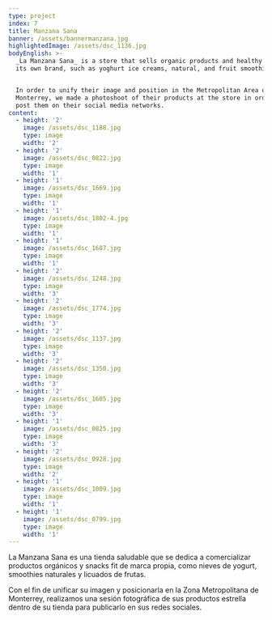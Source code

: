 ```yaml
---
type: project
index: 7
title: Manzana Sana
banner: /assets/bannermanzana.jpg
highlightedImage: /assets/dsc_1136.jpg
bodyEnglish: >-
  _La Manzana Sana_ is a store that sells organic products and healthy snacks of
  its own brand, such as yoghurt ice creams, natural, and fruit smoothies. 


  In order to unify their image and position in the Metropolitan Area of
  ​​Monterrey, we made a photoshoot of their products at the store in order to
  post them on their social media networks.
content:
  - height: '2'
    image: /assets/dsc_1188.jpg
    type: image
    width: '2'
  - height: '2'
    image: /assets/dsc_0822.jpg
    type: image
    width: '1'
  - height: '1'
    image: /assets/dsc_1669.jpg
    type: image
    width: '1'
  - height: '1'
    image: /assets/dsc_1802-4.jpg
    type: image
    width: '1'
  - height: '1'
    image: /assets/dsc_1687.jpg
    type: image
    width: '1'
  - height: '2'
    image: /assets/dsc_1248.jpg
    type: image
    width: '3'
  - height: '2'
    image: /assets/dsc_1774.jpg
    type: image
    width: '3'
  - height: '2'
    image: /assets/dsc_1137.jpg
    type: image
    width: '3'
  - height: '2'
    image: /assets/dsc_1350.jpg
    type: image
    width: '3'
  - height: '2'
    image: /assets/dsc_1605.jpg
    type: image
    width: '3'
  - height: '1'
    image: /assets/dsc_0825.jpg
    type: image
    width: '3'
  - height: '2'
    image: /assets/dsc_0928.jpg
    type: image
    width: '2'
  - height: '1'
    image: /assets/dsc_1009.jpg
    type: image
    width: '1'
  - height: '1'
    image: /assets/dsc_0799.jpg
    type: image
    width: '1'
---
```

La Manzana Sana es una tienda saludable que se dedica a comercializar productos orgánicos y snacks fit de marca propia, como nieves de yogurt, smoothies naturales y licuados de frutas. 

Con el fin de unificar su imagen y posicionarla en la Zona Metropolitana de Monterrey, realizamos una sesión fotográfica de sus productos estrella dentro de su tienda para publicarlo en sus redes sociales.
